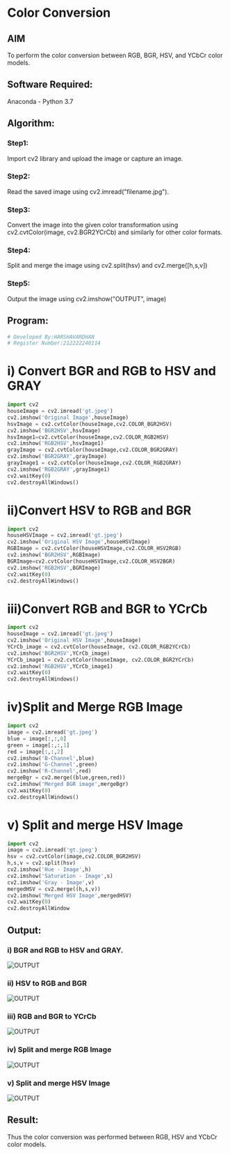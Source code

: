 # Color Conversion
## AIM
To perform the color conversion between RGB, BGR, HSV, and YCbCr color models.

## Software Required:
Anaconda - Python 3.7
## Algorithm:
### Step1:
Import cv2 library and upload the image or capture an image. 

### Step2:
Read the saved image using cv2.imread("filename.jpg"). 

### Step3:

Convert the image into the given color transformation using cv2.cvtColor(image, cv2.BGR2YCrCb) and similarly for other color formats. 
### Step4:

Split and merge the image using cv2.split(hsv) and cv2.merge([h,s,v]) 
### Step5:

Output the image using cv2.imshow("OUTPUT", image)
## Program:
```python
# Developed By:HARSHAVARDHAN
# Register Number:212222240114
```
# i) Convert BGR and RGB to HSV and GRAY
```python
import cv2
houseImage = cv2.imread('gt.jpeg')
cv2.imshow('Original Image',houseImage)
hsvImage = cv2.cvtColor(houseImage,cv2.COLOR_BGR2HSV)
cv2.imshow('BGR2HSV',hsvImage)
hsvImage1=cv2.cvtColor(houseImage,cv2.COLOR_RGB2HSV)
cv2.imshow('RGB2HSV',hsvImage1)
grayImage = cv2.cvtColor(houseImage,cv2.COLOR_BGR2GRAY)
cv2.imshow('BGR2GRAY',grayImage)
grayImage1 = cv2.cvtColor(houseImage,cv2.COLOR_RGB2GRAY)
cv2.imshow('RGB2GRAY',grayImage1)
cv2.waitKey(0)
cv2.destroyAllWindows()


```




# ii)Convert HSV to RGB and BGR
```python
import cv2
houseHSVImage = cv2.imread('gt.jpeg')
cv2.imshow('Original HSV Image',houseHSVImage)
RGBImage = cv2.cvtColor(houseHSVImage,cv2.COLOR_HSV2RGB)
cv2.imshow('BGR2HSV',RGBImage)
BGRImage=cv2.cvtColor(houseHSVImage,cv2.COLOR_HSV2BGR)
cv2.imshow('RGB2HSV',BGRImage)
cv2.waitKey(0)
cv2.destroyAllWindows()

```





# iii)Convert RGB and BGR to YCrCb
```python
import cv2
houseImage = cv2.imread('gt.jpeg')
cv2.imshow('Original HSV Image',houseImage)
YCrCb_image = cv2.cvtColor(houseImage, cv2.COLOR_RGB2YCrCb)
cv2.imshow('BGR2HSV',YCrCb_image)
YCrCb_image1 = cv2.cvtColor(houseImage, cv2.COLOR_BGR2YCrCb)
cv2.imshow('RGB2HSV',YCrCb_image1)
cv2.waitKey(0)
cv2.destroyAllWindows()

```




# iv)Split and Merge RGB Image

```python
import cv2
image = cv2.imread('gt.jpeg')
blue = image[:,:,0]
green = image[:,:,1]
red = image[:,:,2]
cv2.imshow('B-Channel',blue)
cv2.imshow('G-Channel',green)
cv2.imshow('R-Channel',red)
mergeBgr = cv2.merge((blue,green,red))
cv2.imshow('Merged BGR image',mergeBgr)
cv2.waitKey(0)
cv2.destroyAllWindows()

```



# v) Split and merge HSV Image

```python
import cv2
image = cv2.imread('gt.jpeg')
hsv = cv2.cvtColor(image,cv2.COLOR_BGR2HSV)
h,s,v = cv2.split(hsv)
cv2.imshow('Hue - Image',h)
cv2.imshow('Saturation - Image',s)
cv2.imshow('Gray - Image',v)
mergedHSV = cv2.merge((h,s,v))
cv2.imshow('Merged HSV Image',mergedHSV)
cv2.waitKey(0)
cv2.destroyAllWindow

```



## Output:
### i) BGR and RGB to HSV and GRAY.
![OUTPUT](/1.png)

### ii) HSV to RGB and BGR
![OUTPUT](/2.png)


### iii) RGB and BGR to YCrCb
![OUTPUT](/3.png)

### iv) Split and merge RGB Image
![OUTPUT](/4.png)


### v) Split and merge HSV Image
![OUTPUT](/5.png)



## Result:
Thus the color conversion was performed between RGB, HSV and YCbCr color models.
